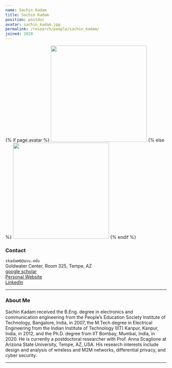 ```yaml
---
name: Sachin Kadam
title: Sachin Kadam
position: postdoc
avatar: sachin_kadam.jpg
permalink: /research/people/sachin_kadam/
joined: 2020
---
```


{% if page.avatar %}
<img width="300" src="{{site.baseurl}}/images/people/{{page.avatar}}" data-action="zoom">
{% else %}
<img width="300" src="http://evansheline.com/wp-content/uploads/2011/02/facebook-Storm-Trooper.jpg"  data-action="zoom">
{% endif %}

### Contact

<i class="fa fa-envelope-o"></i>  `skadam6@asu.edu`<br>
<i class="fa fa-building"></i> Goldwater Center, Room 325, Tempe, AZ <br>
<i class="fa fa-google"></i> [google scholar](https://scholar.google.co.in/citations?user=cuEB7yMAAAAJ&hl=en) <br>
<i class="fa fa-bar-chart"></i> [Personal Website](https://www.public.asu.edu/~skadam6/)  <br>
<i class="fa fa-linkedin"></i> [LinkedIn](https://www.linkedin.com/in/sachin-kadam-10906a11a)  <br>
 

<hr>

### About Me

Sachin Kadam received the B.Eng. degree in electronics and communication engineering from the People’s Education Society Institute of Technology, Bangalore, India, in 2007, the M.Tech degree in Electrical Engineering from the Indian Institute of Technology (IIT) Kanpur, Kanpur, India, in 2012, and the Ph.D. degree from IIT Bombay, Mumbai, India, in 2020. He is currently a postdoctoral researcher with Prof. Anna Scaglione at Arizona State University, Tempe, AZ, USA. His research interests include design and analysis of wireless and M2M networks, differential privacy, and cyber security.
<hr>